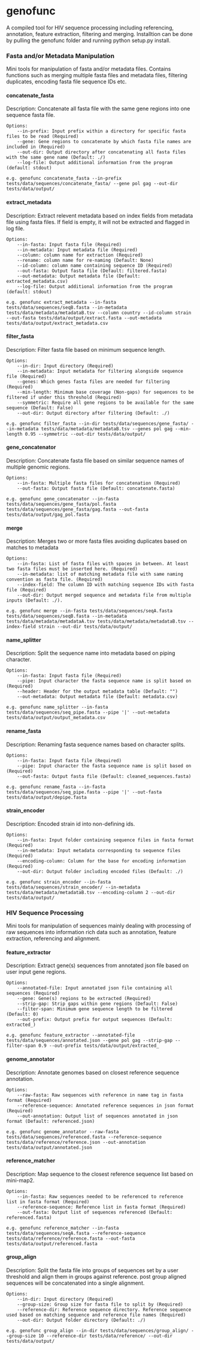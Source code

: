 # genofunc

A compiled tool for HIV sequence processing including referencing, annotation, feature extraction, filtering and merging. Installtion can be done by pulling the genofunc folder and running python setup.py install.


### Fasta and/or Metadata Manipulation

Mini tools for manipulation of fasta and/or metadata files. Contains functions such as merging multiple fasta files and metadata files, filtering duplicates, encoding fasta file sequence IDs etc.


#### concatenate_fasta

Description: Concatenate all fasta file with the same gene regions into one sequence fasta file. 

    Options:
        --in-prefix: Input prefix within a directory for specific fasta files to be read (Required)
        --gene: Gene regions to concatenate by which fasta file names are included in (Required)
        --out-dir: Output directory after concatenating all fasta files with the same gene name (Default: ./)
        --log-file: Output additional information from the program (default: stdout)

    e.g. genofunc concatenate_fasta --in-prefix tests/data/sequences/concatenate_fasta/ --gene pol gag --out-dir tests/data/output/

#### extract_metadata

Description: Extract relevent metadata based on index fields from metadata file using fasta files. If field is empty, it will not be extracted and flagged in log file.

    Options:
        --in-fasta: Input fasta file (Required)
        --in-metadata: Input metadata file (Required)
        --column: column name for extraction (Required)
        --rename: column name for re-naming (Default: None)
        --id-column: column name containing sequence ID (Required)
        --out-fasta: Output fasta file (Default: filtered.fasta)
        --out-metadata: Output metadata file (Default: extracted_metadata.csv)
        --log-file: Output additional information from the program (default: stdout)

    e.g. genofunc extract_metadata --in-fasta tests/data/sequences/seqB.fasta --in-metadata tests/data/metadata/metadataB.tsv --column country --id-column strain --out-fasta tests/data/output/extract.fasta --out-metadata tests/data/output/extract_metadata.csv

#### filter_fasta

Description: Filter fasta file based on minimum sequence length.

    Options:
        --in-dir: Input directory (Required)
        --in-metadata: Input metadata for filtering alongside sequence file (Required)
        --genes: Which genes fasta files are needed for filtering (Required)
        --min-length: Minimum base coverage (Non-gaps) for sequences to be filtered if under this threshold (Required)
        --symmetric: Require all gene regions to be available for the same sequence (Default: False)
        --out-dir: Output directory after filtering (Default: ./)

    e.g. genofunc filter_fasta --in-dir tests/data/sequences/gene_fasta/ --in-metadata tests/data/metadata/metadataB.tsv --genes pol gag --min-length 0.95 --symmetric --out-dir tests/data/output/

#### gene_concatenator

Description: Concatenate fasta file based on similar sequence names of multiple genomic regions. 

    Options:
        --in-fasta: Multiple fasta files for concatenation (Required)
        --out-fasta: Output fasta file (Default: concatenate.fasta)

    e.g. genofunc gene_concatenator --in-fasta tests/data/sequences/gene_fasta/pol.fasta tests/data/sequences/gene_fasta/gag.fasta --out-fasta tests/data/output/gag_pol.fasta

#### merge

Description: Merges two or more fasta files avoiding duplicates based on matches to metadata

    Options:
        --in-fasta: List of fasta files with spaces in between. At least two fasta files must be inserted here. (Required)
        --in-metadata: list of matching metadata file with same naming convention as fasta file. (Required)
        --index-field: The column ID with matching sequence IDs with fasta file (Required)
        --out-dir: Output merged sequence and metadata file from multiple inputs (Default: ./).

    e.g. genofunc merge --in-fasta tests/data/sequences/seqA.fasta tests/data/sequences/seqB.fasta --in-metadata tests/data/metadata/metadataA.tsv tests/data/metadata/metadataB.tsv --index-field strain --out-dir tests/data/output/

#### name_splitter

Description: Split the sequence name into metadata based on piping character.

    Options:
        --in-fasta: Input fasta file (Required)
        --pipe: Input character the fasta sequence name is split based on (Required)
        --header: Header for the output metadata table (Default: "")
        --out-metadata: Output metadata file (Default: metadata.csv)

    e.g. genofunc name_splitter --in-fasta tests/data/sequences/seq_pipe.fasta --pipe '|' --out-metadata tests/data/output/output_metadata.csv

#### rename_fasta

Description: Renaming fasta sequence names based on character splits.

    Options:
        --in-fasta: Input fasta file (Required)
        --pipe: Input character the fasta sequence name is split based on (Required)
        --out-fasta: Output fasta file (Default: cleaned_sequences.fasta)

    e.g. genofunc rename_fasta --in-fasta tests/data/sequences/seq_pipe.fasta --pipe '|' --out-fasta tests/data/output/depipe.fasta

#### strain_encoder

Description: Encoded strain id into non-defining ids. 

    Options:
        --in-fasta: Input folder containing sequence files in fasta format (Required)
        --in-metadata: Input metadata corresponding to sequence files (Required)
        --encoding-column: Column for the base for encoding information (Required)
        --out-dir: Output folder including encoded files (Default: ./)

    e.g. genofunc strain_encoder --in-fasta tests/data/sequences/strain_encoder/ --in-metadata tests/data/metadata/metadataB.tsv --encoding-column 2 --out-dir tests/data/output/



### HIV Sequence Processing

Mini tools for manipulation of sequences mainly dealing with processing of raw sequences into information rich data such as annotation, feature extraction, referencing and alignment.


#### feature_extractor

Description: Extract gene(s) sequences from annotated json file based on user input gene regions. 

    Options:
        --annotated-file: Input annotated json file containing all sequences (Required)
        --gene: Gene(s) regions to be extracted (Required)
        --strip-gap: Strip gaps within gene regions (Default: False)
        --filter-span: Minimum gene sequence length to be filtered (Default: 0)
        --out-prefix: Output prefix for output sequences (Default: extracted_)

    e.g. genofunc feature_extractor --annotated-file tests/data/sequences/annotated.json --gene pol gag --strip-gap --filter-span 0.9 --out-prefix tests/data/output/extracted_ 

#### genome_annotator

Description: Annotate genomes based on closest reference sequence annotation. 

    Options:
        --raw-fasta: Raw sequences with reference in name tag in fasta format (Required)
        --reference-sequence: Annotated reference sequences in json format (Required)
        --out-annotation: Output list of sequences annotated in json format (Default: referenced.json)

    e.g. genofunc genome_annotator --raw-fasta tests/data/sequences/referenced.fasta --reference-sequence tests/data/reference/reference.json --out-annotation tests/data/output/annotated.json

#### reference_matcher

Description: Map sequence to the closest reference sequence list based on mini-map2. 

    Options:
        --in-fasta: Raw sequences needed to be referenced to reference list in fasta format (Required)
        --reference-sequence: Reference list in fasta format (Required)
        --out-fasta: Output list of sequences referenced (Default: referenced.fasta)

    e.g. genofunc reference_matcher --in-fasta tests/data/sequences/seqA.fasta --reference-sequence tests/data/reference/reference.fasta --out-fasta tests/data/output/referenced.fasta

#### group_align

Description: Split the fasta file into groups of sequences set by a user threshold and align them in groups against reference. post group aligned sequences will be concatenated into a single alignment. 

    Options:
        --in-dir: Input directory (Required)
        --group-size: Group size for fasta file to split by (Required)
        --reference-dir: Reference sequence directory. Reference sequence used based on matching sequence and reference file names (Required)
        --out-dir: Output folder directory (Default: ./)

    e.g. genofunc group_align --in-dir tests/data/sequences/group_align/ --group-size 10 --reference-dir tests/data/reference/ --out-dir tests/data/output/

